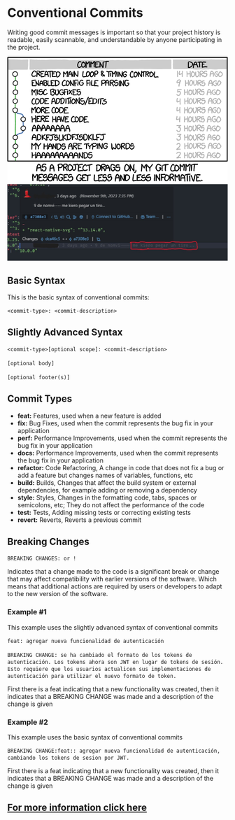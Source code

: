 # Conventional Commits

Writing good commit messages is important so that your project history is readable, easily scannable, and understandable by anyone participating in the project.

![](./img/git_commit-mal.png)
![](./img/mal-commit.jpg)

## Basic Syntax

This is the basic syntax of conventional commits:

```
<commit-type>: <commit-description>
```

## Slightly Advanced Syntax

```
<commit-type>[optional scope]: <commit-description>

[optional body]

[optional footer(s)]
```

## Commit Types

- **feat:** Features, used when a new feature is added
- **fix:** Bug Fixes, used when the commit represents the bug fix in your application
- **perf:** Perfor­mance Improv­ements, used when the commit represents the bug fix in your application
- **docs:** Perfor­mance Improv­ements, used when the commit represents the bug fix in your application
- **refactor:** Code Refact­oring, A change in code that does not fix a bug or add a feature but changes names of variables, functions, etc
- **build:** Builds, Changes that affect the build system or external dependencies, for example adding or removing a dependency
- **style:** Styles, Changes in the formatting code, tabs, spaces or semicolons, etc; They do not affect the performance of the code
- **test:** Tests, Adding missing tests or correcting existing tests
- **revert:** Reverts, Reverts a previous commit

## Breaking Changes

```
BREAKING CHANGES: or !
```

Indicates that a change made to the code is a significant break or change that may affect compatibility with earlier versions of the software. Which means that additional actions are required by users or developers to adapt to the new version of the software.

### Example #1

This example uses the slightly advanced syntax of conventional commits

```
feat: agregar nueva funcionalidad de autenticación

BREAKING CHANGE: se ha cambiado el formato de los tokens de autenticación. Los tokens ahora son JWT en lugar de tokens de sesión. Esto requiere que los usuarios actualicen sus implementaciones de autenticación para utilizar el nuevo formato de token.
```

First there is a feat indicating that a new functionality was created, then it indicates that a BREAKING CHANGE was made and a description of the change is given

### Example #2

This example uses the basic syntax of conventional commits

```
BREAKING CHANGE:feat:: agregar nueva funcionalidad de autenticación, cambiando los tokens de sesion por JWT.
```

First there is a feat indicating that a new functionality was created, then it indicates that a BREAKING CHANGE was made and a description of the change is given

## [For more information click here](https://github.com/angular/angular/blob/22b96b9/CONTRIBUTING.md#-commit-message-guidelines)

